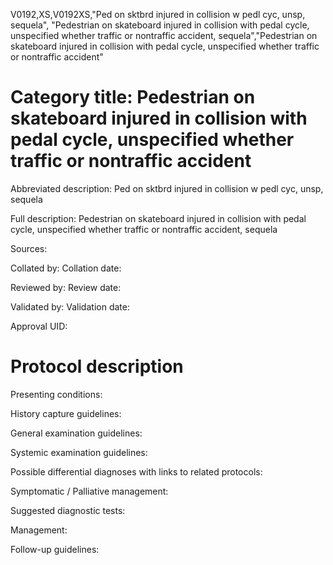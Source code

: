 V0192,XS,V0192XS,"Ped on sktbrd injured in collision w pedl cyc, unsp, sequela", "Pedestrian on skateboard injured in collision with pedal cycle, unspecified whether traffic or nontraffic accident, sequela","Pedestrian on skateboard injured in collision with pedal cycle, unspecified whether traffic or nontraffic accident"
# Category title: Pedestrian on skateboard injured in collision with pedal cycle, unspecified whether traffic or nontraffic accident

Abbreviated description: Ped on sktbrd injured in collision w pedl cyc, unsp, sequela

Full description: Pedestrian on skateboard injured in collision with pedal cycle, unspecified whether traffic or nontraffic accident, sequela

Sources:

Collated by:
Collation date:

Reviewed by:
Review date:

Validated by:
Validation date:

Approval UID:

# Protocol description

Presenting conditions:

History capture guidelines:

General examination guidelines:

Systemic examination guidelines:

Possible differential diagnoses with links to related protocols:

Symptomatic / Palliative management:

Suggested diagnostic tests:

Management:

Follow-up guidelines:
